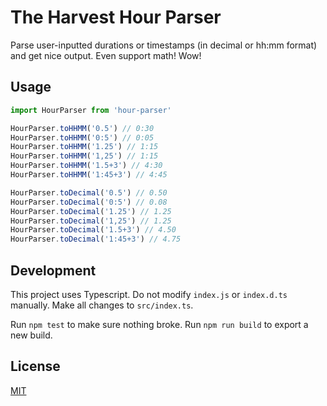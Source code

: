 # The Harvest Hour Parser

Parse user-inputted durations or timestamps (in decimal or hh:mm format) and get nice output. Even support math! Wow!

## Usage

```javascript
import HourParser from 'hour-parser'

HourParser.toHHMM('0.5') // 0:30
HourParser.toHHMM('0:5') // 0:05
HourParser.toHHMM('1.25') // 1:15
HourParser.toHHMM('1,25') // 1:15
HourParser.toHHMM('1.5+3') // 4:30
HourParser.toHHMM('1:45+3') // 4:45

HourParser.toDecimal('0.5') // 0.50
HourParser.toDecimal('0:5') // 0.08
HourParser.toDecimal('1.25') // 1.25
HourParser.toDecimal('1,25') // 1.25
HourParser.toDecimal('1.5+3') // 4.50
HourParser.toDecimal('1:45+3') // 4.75
```

## Development

This project uses Typescript. Do not modify `index.js` or `index.d.ts` manually. Make all changes to `src/index.ts`.

Run `npm test` to make sure nothing broke. Run `npm run build` to export a new build.

## License
[MIT](https://choosealicense.com/licenses/mit/)
